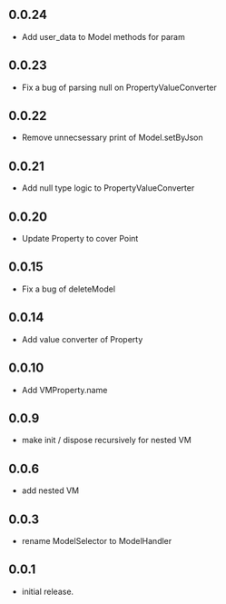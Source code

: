 ## 0.0.24
- Add user_data to Model methods for param

## 0.0.23
- Fix a bug of parsing null on PropertyValueConverter

## 0.0.22
- Remove unnecsessary print of Model.setByJson

## 0.0.21
- Add null type logic to PropertyValueConverter

## 0.0.20
- Update Property to cover Point

## 0.0.15
- Fix a bug of deleteModel

## 0.0.14
- Add value converter of Property

## 0.0.10
- Add VMProperty.name

## 0.0.9
- make init / dispose recursively for nested VM

## 0.0.6
- add nested VM

## 0.0.3
- rename ModelSelector to ModelHandler

## 0.0.1
- initial release.
